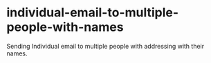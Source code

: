 # individual-email-to-multiple-people-with-names
Sending Individual email to multiple people with addressing with their names.
